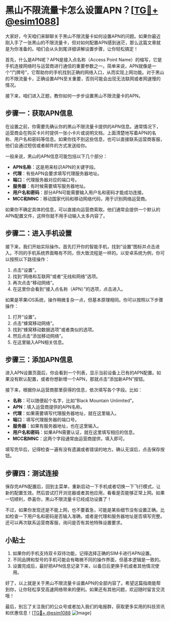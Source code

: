 # 黑山不限流量卡怎么设置APN？[[TG💪+ @esim1088](https://t.me/s/esim1088)]

大家好，今天咱们来聊聊关于黑山不限流量卡如何设置APN的问题。如果你最近刚入手了一张黑山的不限流量卡，但对如何配置APN感到迷茫，那么这篇文章就是为你准备的。咱们会从头到尾详细讲解设置步骤，让你轻松搞定！

首先，什么是APN呢？APN是接入点名称（Access Point Name）的缩写，它是手机连接网络时与运营商进行通信的重要参数之一。简单来说，APN就像是一个“门牌号”，它帮助你的手机找到正确的网络入口，从而实现上网功能。对于黑山的不限流量卡，正确设置APN至关重要，否则可能会出现无法联网或者网速慢的情况。

接下来，咱们进入正题，教你如何一步步设置黑山不限流量卡的APN。

## 步骤一：获取APN信息

在设置之前，你需要先确认你的黑山不限流量卡提供的APN信息。通常情况下，运营商会在购买卡片时提供一张小卡片或说明文档，上面清楚地写着APN的名称、用户名和密码等信息。如果你找不到这些信息，也可以直接联系运营商客服，他们会通过短信或者邮件的方式发送给你。

一般来说，黑山的APN信息可能包括以下几个部分：

- **APN名称**：这是用来标识APN的关键字段。
- **代理**：有些APN会要求填写代理服务器地址。
- **端口**：代理服务器对应的端口号。
- **服务器**：有时候需要填写服务器地址。
- **用户名和密码**：部分APN可能需要输入用户名和密码才能成功连接。
- **MCC和MNC**：移动国家代码和移动网络代码，用于识别网络运营商。

如果你不确定具体的信息，可以直接向运营商索取。他们通常会提供一个默认的APN配置文件，这样你就不用手动输入太多内容了。

## 步骤二：进入手机设置

接下来，我们开始实际操作。首先打开你的智能手机，找到“设置”图标并点击进入。不同的手机系统界面略有不同，但大致流程是一样的。以安卓系统为例，你可以按照以下路径操作：

1. 点击“设置”。
2. 找到“网络和互联网”或者“无线和网络”选项。
3. 再次点击“移动网络”。
4. 在这里你会看到“接入点名称（APN）”的选项，点击进入。

如果是苹果iOS系统，操作稍微复杂一点，但基本原理相同。你可以按照以下步骤操作：

1. 打开“设置”。
2. 点击“蜂窝移动网络”。
3. 找到“蜂窝移动数据选项”或者类似的选项。
4. 然后点击“添加移动网络”。
5. 在这里输入APN相关信息。

## 步骤三：添加APN信息

进入APN设置页面后，你会看到一个列表，显示当前设备上已有的APN配置。如果没有默认配置，或者你想新增一个APN，那就点击“添加新APN”按钮。

接下来，根据你从运营商那里获得的信息，依次填写各个字段。比如：

- **名称**：可以随便起个名字，比如“Black Mountain Unlimited”。
- **APN**：填入运营商提供的APN名称。
- **代理**：如果需要填写代理服务器地址，就在这里输入。
- **端口**：填写代理服务器的端口号。
- **服务器**：如果有服务器地址，也在这里输入。
- **用户名和密码**：如果APN需要认证，就在这里填写相应的信息。
- **MCC和MNC**：这两个字段通常由运营商提供，填入即可。

填写完毕后，记得检查一遍有没有遗漏或者错误的地方。确认无误后，点击保存按钮。

## 步骤四：测试连接

保存完APN配置后，回到主菜单，重新启动一下手机或者切换一下飞行模式，让新的配置生效。然后尝试打开浏览器或者其他应用，看看是否能够正常上网。如果一切顺利，恭喜你，黑山不限流量卡已经成功设置了！

不过，如果你发现还是不能上网，也不要着急，可能是某些细节没有设置正确。比如检查一下用户名和密码是否输入准确，或者是代理和服务器地址是否填写完整。还可以再次联系运营商客服，询问是否有其他特殊设置要求。

## 小贴士

1. 如果你的手机支持双卡双待功能，记得选择正确的SIM卡进行APN设置。
2. 不同品牌和型号的手机可能会有略微不同的操作界面，但基本逻辑是一致的。
3. 设置完成后，最好把APN信息记录下来，以备日后更换手机或者其他情况使用。

好了，以上就是关于黑山不限流量卡设置APN的全部内容了。希望这篇指南能帮到你，让你轻松享受高速网络带来的便利。如果还有其他问题，欢迎随时留言交流哦！

最后，别忘了关注我们的公众号或者加入我们的电报群，获取更多实用的科技资讯和优惠信息！[[TG💪+ @esim1088](https://t.me/s/esim1088) ![Image](https://i.postimg.cc/4NQfJmqS/Snipaste-2025-05-13-00-14-12.png)]